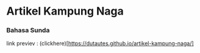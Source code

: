 # Artikel Kampung Naga
### Bahasa Sunda 
link previev : (clickhere)[https://dutautes.github.io/artikel-kampung-naga/]
